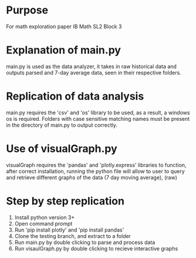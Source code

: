 # Purpose
 For math exploration paper IB Math SL2 Block 3

# Explanation of main.py
 main.py is used as the data analyzer, it takes in raw historical data and outputs
 parsed and 7-day average data, seen in their respective folders.

# Replication of data analysis
 main.py requires the 'csv' and 'os' library to be used, as a result, a windows os is required.
 Folders with case sensitive matching names must be present in the directory of main.py to output correctly.
 
# Use of visualGraph.py
 visualGraph requires the 'pandas' and 'plotly.express' libraries to function, after correct
 installation, running the python file will allow to user to query and retrieve different graphs of the data
 (7 day moving average), (raw)

# Step by step replication
 1. Install python version 3+
 2. Open command prompt
 3. Run 'pip install plotly' and 'pip install pandas'
 4. Clone the testing branch, and extract to a folder
 5. Run main.py by double clicking to parse and process data
 6. Run visaulGraph.py by double clicking to recieve interactive graphs
